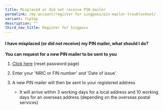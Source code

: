 ```yaml
---
title: Misplaced or did not receive PIN mailer
permalink: /my-account/register-for-singpass/pin-mailer-troubleshoot/
variant: tiptap
description: ""
third_nav_title: Register for Singpass
---
```

<h4>I have misplaced (or did not receive) my PIN mailer, what should I do?</h4>
<p><strong>You can request for a new PIN mailer to be sent to you</strong>
</p>
<ol data-tight="true" class="tight">
<li>
<p><a href="https://www.singpass.gov.sg/home/ui/online-reset-password/user-detail" rel="noopener noreferrer nofollow" target="_blank">Click here</a> (reset
password page)</p>
</li>
<li>
<p>Enter your 'NRIC or FIN number' and 'Date of issue'.</p>
</li>
<li>
<p>A new PIN mailer will then be sent to your registered address</p>
<ul data-tight="true" class="tight">
<li>
<p>It will arrive within 3 working days for a local address and 10 working
days for an overseas address (depending on the overseas postal services)</p>
</li>
</ul>
</li>
</ol>
<p></p>